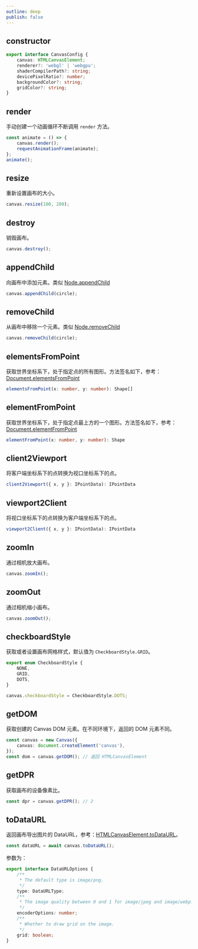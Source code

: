 ```yaml
---
outline: deep
publish: false
---
```


## constructor

```ts
export interface CanvasConfig {
    canvas: HTMLCanvasElement;
    renderer?: 'webgl' | 'webgpu';
    shaderCompilerPath?: string;
    devicePixelRatio?: number;
    backgroundColor?: string;
    gridColor?: string;
}
```

## render

手动创建一个动画循环不断调用 `render` 方法。

```ts
const animate = () => {
    canvas.render();
    requestAnimationFrame(animate);
};
animate();
```

## resize

重新设置画布的大小。

```ts
canvas.resize(100, 200);
```

## destroy

销毁画布。

```ts
canvas.destroy();
```

## appendChild

向画布中添加元素。类似 [Node.appendChild]

```ts
canvas.appendChild(circle);
```

## removeChild

从画布中移除一个元素。类似 [Node.removeChild]

```ts
canvas.removeChild(circle);
```

## elementsFromPoint

获取世界坐标系下，处于指定点的所有图形。方法签名如下，参考：[Document.elementsFromPoint]

```ts
elementsFromPoint(x: number, y: number): Shape[]
```

## elementFromPoint

获取世界坐标系下，处于指定点最上方的一个图形。方法签名如下，参考：[Document.elementFromPoint]

```ts
elementFromPoint(x: number, y: number): Shape
```

## client2Viewport

将客户端坐标系下的点转换为视口坐标系下的点。

```ts
client2Viewport({ x, y }: IPointData): IPointData
```

## viewport2Client

将视口坐标系下的点转换为客户端坐标系下的点。

```ts
viewport2Client({ x, y }: IPointData): IPointData
```

## zoomIn

通过相机放大画布。

```ts
canvas.zoomIn();
```

## zoomOut

通过相机缩小画布。

```ts
canvas.zoomOut();
```

## checkboardStyle

获取或者设置画布网格样式，默认值为 `CheckboardStyle.GRID`。

```ts
export enum CheckboardStyle {
    NONE,
    GRID,
    DOTS,
}

canvas.checkboardStyle = CheckboardStyle.DOTS;
```

## getDOM

获取创建的 Canvas DOM 元素。在不同环境下，返回的 DOM 元素不同。

```ts
const canvas = new Canvas({
    canvas: document.createElement('canvas'),
});
const dom = canvas.getDOM(); // 返回 HTMLCanvasElement
```

## getDPR

获取画布的设备像素比。

```ts
const dpr = canvas.getDPR(); // 2
```

## toDataURL

返回画布导出图片的 DataURL，参考：[HTMLCanvasElement.toDataURL]。

```ts
const dataURL = await canvas.toDataURL();
```

参数为：

```ts
export interface DataURLOptions {
    /**
     * The default type is image/png.
     */
    type: DataURLType;
    /**
     * The image quality between 0 and 1 for image/jpeg and image/webp.
     */
    encoderOptions: number;
    /**
     * Whether to draw grid on the image.
     */
    grid: boolean;
}
```

[Node.appendChild]: https://developer.mozilla.org/en-US/docs/Web/API/Node/appendChild
[Node.removeChild]: https://developer.mozilla.org/en-US/docs/Web/API/Node/removeChild
[HTMLCanvasElement.toDataURL]: https://developer.mozilla.org/en-US/docs/Web/API/HTMLCanvasElement/toDataURL
[Document.elementsFromPoint]: https://developer.mozilla.org/zh-CN/docs/Web/API/Document/elementsFromPoint
[Document.elementFromPoint]: https://developer.mozilla.org/zh-CN/docs/Web/API/Document/elementFromPoint
